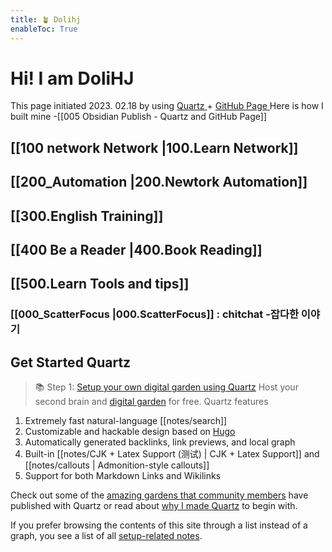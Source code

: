 ```yaml
---
title: 🪴 Dolihj 
enableToc: True
---
```


# Hi! I am DoliHJ

This page initiated 2023. 02.18 by using [Quartz ](https://github.com/jackyzha0/quartz)+ [GitHub Page ](https://pages.github.com/)
Here is how I built mine -[[005 Obsidian Publish - Quartz and GitHub Page]]

## [[100 network Network |100.Learn Network]]

## [[200_Automation |200.Newtork Automation]]

## [[300.English Training]]

## [[400 Be a Reader |400.Book Reading]]

## [[500.Learn Tools and tips]]


### [[000_ScatterFocus |000.ScatterFocus]] : chitchat -잡다한 이야기


## Get Started Quartz 

> 📚 Step 1: [Setup your own digital garden using Quartz](notes/setup.md)
Host your second brain and [digital garden](https://jzhao.xyz/posts/networked-thought) for free. Quartz features

1. Extremely fast natural-language [[notes/search]]
2. Customizable and hackable design based on [Hugo](https://gohugo.io/)
3. Automatically generated backlinks, link previews, and local graph
4. Built-in [[notes/CJK + Latex Support (测试) | CJK + Latex Support]] and [[notes/callouts | Admonition-style callouts]]
5. Support for both Markdown Links and Wikilinks

Check out some of the [amazing gardens that community members](notes/showcase.md) have published with Quartz or read about [why I made Quartz](notes/philosophy.md) to begin with.

If you prefer browsing the contents of this site through a list instead of a graph, you see a list of all [setup-related notes](/tags/setup).



